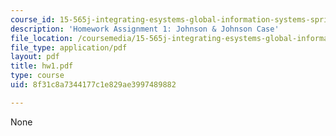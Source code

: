 ```yaml
---
course_id: 15-565j-integrating-esystems-global-information-systems-spring-2002
description: 'Homework Assignment 1: Johnson & Johnson Case'
file_location: /coursemedia/15-565j-integrating-esystems-global-information-systems-spring-2002/8f31c8a7344177c1e829ae3997489882_hw1.pdf
file_type: application/pdf
layout: pdf
title: hw1.pdf
type: course
uid: 8f31c8a7344177c1e829ae3997489882

---
```

None